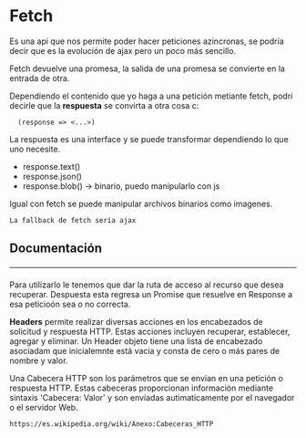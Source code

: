 # Fetch

Es una api que nos permite poder hacer peticiones azincronas, se podría decir que es la evolución de ajax pero un poco más sencillo.

Fetch devuelve una promesa, la salida de una promesa se convierte en la entrada de otra.

Dependiendo el contenido que yo haga a una petición metiante fetch, podrí decirle que la **respuesta** se convirta a otra cosa c:

```
  (response => <...>)
```

La respuesta es una interface y se puede transformar dependiendo lo que uno necesite.

* response.text()
* response.json()
* response.blob() -> binario, puedo manipularlo con js

Igual con fetch se puede manipular archivos binarios como imagenes.

    La fallback de fetch sería ajax

## Documentación <hr>

Para utilizarlo le tenemos que dar la ruta de acceso al recurso que desea recuperar. Despuesta esta regresa un Promise que resuelve en Response a esa peticioón sea o no correcta.

**Headers**  permite realizar diversas acciones en los encabezados de solicitud y respuesta HTTP. Estas acciones incluyen recuperar, establecer, agregar y eliminar. Un Header objeto tiene una lista de encabezado asociadam que inicialemnte está vacia y consta de cero o más pares de nombre y valor.

Una Cabecera HTTP son los parámetros que se envían en una petición o respuesta HTTP. Estas cabeceras proporcionan información mediante sintaxis 'Cabecera: Valor' y son enviadas autimaticamente por el navegador o el servidor Web.

    https://es.wikipedia.org/wiki/Anexo:Cabeceras_HTTP